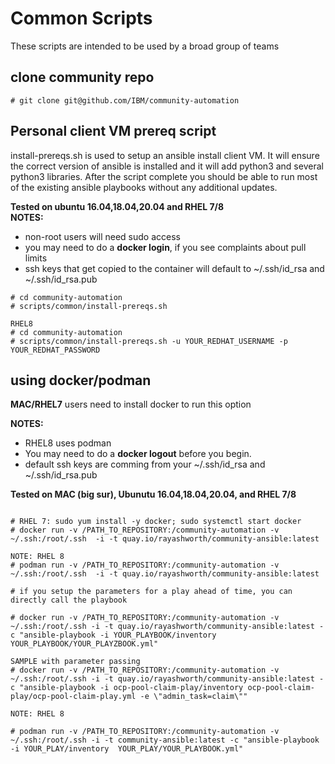 # Common Scripts

These scripts are intended to be used by a broad group of teams

## clone community repo

```
# git clone git@github.com/IBM/community-automation
```

## Personal client VM prereq script

install-prereqs.sh is used to setup an ansible install client VM.   It will ensure the correct version of ansible is installed and it will add python3 and several python3 libraries.  After the script complete you should be able to run most of the existing ansible playbooks without any additional updates.  

**Tested on ubuntu 16.04,18.04,20.04 and RHEL 7/8**  
**NOTES:**

- non-root users will need sudo access
- you may need to do a **docker login**, if you see complaints about pull limits
- ssh keys that get copied to the container will default to ~/.ssh/id_rsa and ~/.ssh/id_rsa.pub

```
# cd community-automation
# scripts/common/install-prereqs.sh

RHEL8
# cd community-automation
# scripts/common/install-prereqs.sh -u YOUR_REDHAT_USERNAME -p YOUR_REDHAT_PASSWORD
```

## using docker/podman

**MAC/RHEL7** users need to install docker to run this option

**NOTES:**

- RHEL8 uses podman
- You may need to do a **docker logout** before you begin.
- default ssh keys are comming from your ~/.ssh/id_rsa and ~/.ssh/id_rsa.pub

**Tested on MAC (big sur), Ubunutu 16.04,18.04,20.04, and RHEL 7/8**

```

# RHEL 7: sudo yum install -y docker; sudo systemctl start docker
# docker run -v /PATH_TO_REPOSITORY:/community-automation -v ~/.ssh:/root/.ssh  -i -t quay.io/rayashworth/community-ansible:latest

NOTE: RHEL 8
# podman run -v /PATH_TO_REPOSITORY:/community-automation -v ~/.ssh:/root/.ssh  -i -t quay.io/rayashworth/community-ansible:latest

# if you setup the parameters for a play ahead of time, you can directly call the playbook

# docker run -v /PATH_TO_REPOSITORY:/community-automation -v ~/.ssh:/root/.ssh -i -t quay.io/rayashworth/community-ansible:latest -c "ansible-playbook -i YOUR_PLAYBOOK/inventory YOUR_PLAYBOOK/YOUR_PLAYZBOOK.yml"

SAMPLE with parameter passing
# docker run -v /PATH_TO_REPOSITORY:/community-automation -v ~/.ssh:/root/.ssh -i -t quay.io/rayashworth/community-ansible:latest -c "ansible-playbook -i ocp-pool-claim-play/inventory ocp-pool-claim-play/ocp-pool-claim-play.yml -e \"admin_task=claim\""

NOTE: RHEL 8

# podman run -v /PATH_TO_REPOSITORY:/community-automation -v ~/.ssh:/root/.ssh -i -t community-ansible:latest -c "ansible-playbook -i YOUR_PLAY/inventory  YOUR_PLAY/YOUR_PLAYBOOK.yml"
```
